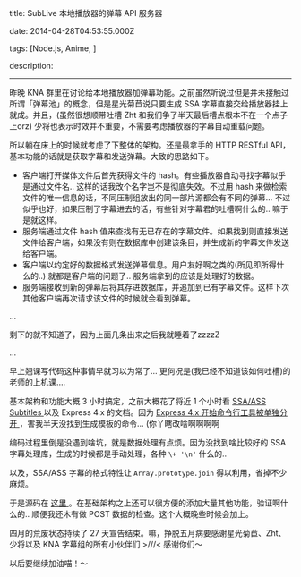 title: SubLive 本地播放器的弹幕 API 服务器

date: 2014-04-28T04:53:55.000Z

tags: [Node.js, Anime, ]

description: 

---
昨晚 KNA 群里在讨论给本地播放器加弹幕功能。之前虽然听说过但是并未接触过所谓「弹幕池」的概念，但是星光菊苣说只要生成 SSA 字幕直接交给播放器挂上就成。并且，(虽然很想顺带吐槽 Zht 和我们争了半天最后槽点根本不在一个点子上orz) 少将也表示时效并不重要，不需要考虑播放器的字幕自动重载问题。 

所以躺在床上的时候就考虑了下整体的架构。还是最拿手的 HTTP RESTful API，基本功能的话就是获取字幕和发送弹幕。大致的思路如下。 

  * 客户端打开媒体文件后首先获得文件的 hash。有些播放器自动寻找字幕似乎是通过文件名.. 这样的话我改个名字岂不是彻底失效。不过用 hash 来做检索文件的唯一信息的话，不同压制组放出的同一部片源都会有不同的弹幕… 不过似乎也好，如果压制了字幕进去的话，有些针对字幕君的吐槽啊什么的.. 嘛于是就这样。 
  * 服务端通过文件 hash 值来查找有无已存在的字幕文件。如果找到则直接发送文件给客户端，如果没有则在数据库中创建该条目，并生成新的字幕文件发送给客户端。 
  * 客户端以约定好的数据格式发送弹幕信息。用户友好啊之类的(所见即所得什么的..) 就都是客户端的问题了.. 服务端拿到的应该是处理好的数据。 
  * 服务端接收到新的弹幕后将其存进数据库，并追加到已有字幕文件。这样下次其他客户端再次请求该文件的时候就会看到弹幕。 

… 

剩下的就不知道了，因为上面几条出来之后我就睡着了zzzzZ 

… 

早上翘课写代码这种事情早就习以为常了… 更何况是(我已经不知道该如何吐槽)的老师的上机课…. 

基本架构和功能大概 3 小时搞定，之前大概花了将近 1 个小时看 [ SSA/ASS Subtitles ](http://matroska.org/technical/specs/subtitles/ssa.html) 以及 Express 4.x 的文档。因为 [ Express 4.x 开始命令行工具被单独分开 ](https://github.com/visionmedia/express#quick-start) ，害我半天没找到生成模板的命令… (你丫瞎改啥啊啊啊啊 

编码过程里倒是没遇到啥坑，就是数据处理有点烦。因为没找到啥比较好的 SSA 字幕处理库，生成的时候都是手动处理，各种 ` \+ '\n' ` 什么的.. 

以及，SSA/ASS 字幕的格式特性让 ` Array.prototype.join ` 得以利用，省掉不少麻烦。 

于是源码在 [ 这里 ](https://github.com/phoenixlzx/sublive) 。在基础架构之上还可以很方便的添加大量其他功能，验证啊什么的.. 顺便我还木有做 POST 数据的检查。这个大概晚些时候会加上。 

四月的荒废状态持续了 27 天宣告结束。嘛，挣脱五月病要感谢星光菊苣、Zht、少将以及 KNA 字幕组的所有小伙伴们 >///< 感谢你们～ 

以后要继续加油喵！～ 
